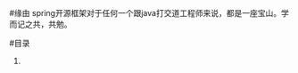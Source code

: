 #缘由
spring开源框架对于任何一个跟java打交道工程师来说，都是一座宝山。学而记之共，共勉。

#目录

1. [总纲]: https://github.com/zzchong/read-spring-aop/blob/master/总纲.md "总纲"

